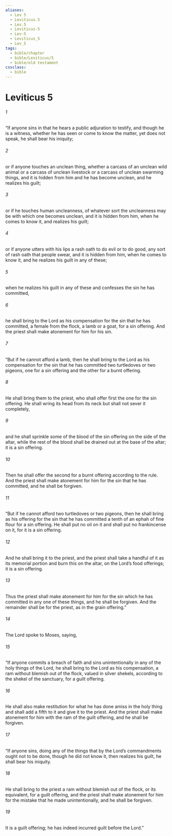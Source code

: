 ```yaml
---
aliases:
  - Lev 5
  - Leviticus.5
  - Lev.5
  - Leviticus-5
  - Lev-5
  - Leviticus_5
  - Lev_5
tags:
  - bible/chapter
  - bible/Leviticus/5
  - bible/old testament
cssclass:
  - bible
---
```


# Leviticus 5

###### 1
“If anyone sins in that he hears a public adjuration to testify, and though he is a witness, whether he has seen or come to know the matter, yet does not speak, he shall bear his iniquity;
###### 2
or if anyone touches an unclean thing, whether a carcass of an unclean wild animal or a carcass of unclean livestock or a carcass of unclean swarming things, and it is hidden from him and he has become unclean, and he realizes his guilt;
###### 3
or if he touches human uncleanness, of whatever sort the uncleanness may be with which one becomes unclean, and it is hidden from him, when he comes to know it, and realizes his guilt;
###### 4
or if anyone utters with his lips a rash oath to do evil or to do good, any sort of rash oath that people swear, and it is hidden from him, when he comes to know it, and he realizes his guilt in any of these;
###### 5
when he realizes his guilt in any of these and confesses the sin he has committed,
###### 6
he shall bring to the Lord as his compensation for the sin that he has committed, a female from the flock, a lamb or a goat, for a sin offering. And the priest shall make atonement for him for his sin.
###### 7
“But if he cannot afford a lamb, then he shall bring to the Lord as his compensation for the sin that he has committed two turtledoves or two pigeons, one for a sin offering and the other for a burnt offering.
###### 8
He shall bring them to the priest, who shall offer first the one for the sin offering. He shall wring its head from its neck but shall not sever it completely,
###### 9
and he shall sprinkle some of the blood of the sin offering on the side of the altar, while the rest of the blood shall be drained out at the base of the altar; it is a sin offering.
###### 10
Then he shall offer the second for a burnt offering according to the rule. And the priest shall make atonement for him for the sin that he has committed, and he shall be forgiven.
###### 11
“But if he cannot afford two turtledoves or two pigeons, then he shall bring as his offering for the sin that he has committed a tenth of an ephah of fine flour for a sin offering. He shall put no oil on it and shall put no frankincense on it, for it is a sin offering.
###### 12
And he shall bring it to the priest, and the priest shall take a handful of it as its memorial portion and burn this on the altar, on the Lord’s food offerings; it is a sin offering.
###### 13
Thus the priest shall make atonement for him for the sin which he has committed in any one of these things, and he shall be forgiven. And the remainder shall be for the priest, as in the grain offering.”
###### 14
The Lord spoke to Moses, saying,
###### 15
“If anyone commits a breach of faith and sins unintentionally in any of the holy things of the Lord, he shall bring to the Lord as his compensation, a ram without blemish out of the flock, valued in silver shekels, according to the shekel of the sanctuary, for a guilt offering.
###### 16
He shall also make restitution for what he has done amiss in the holy thing and shall add a fifth to it and give it to the priest. And the priest shall make atonement for him with the ram of the guilt offering, and he shall be forgiven.
###### 17
“If anyone sins, doing any of the things that by the Lord’s commandments ought not to be done, though he did not know it, then realizes his guilt, he shall bear his iniquity.
###### 18
He shall bring to the priest a ram without blemish out of the flock, or its equivalent, for a guilt offering, and the priest shall make atonement for him for the mistake that he made unintentionally, and he shall be forgiven.
###### 19
It is a guilt offering; he has indeed incurred guilt before the Lord.”


